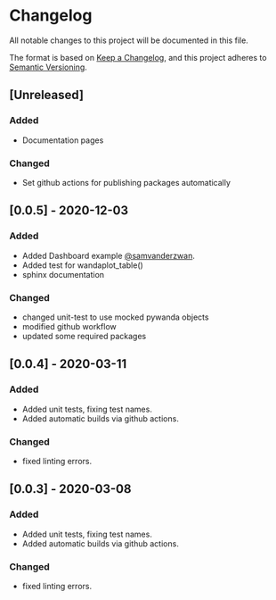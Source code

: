 # Changelog
All notable changes to this project will be documented in this file.

The format is based on [Keep a Changelog](https://keepachangelog.com/en/1.0.0/),
and this project adheres to [Semantic Versioning](https://semver.org/spec/v2.0.0.html).

## [Unreleased]
### Added
- Documentation pages
### Changed
- Set github actions for publishing packages automatically

## [0.0.5] - 2020-12-03
### Added
- Added Dashboard example [@samvanderzwan](https://github.com/samvanderzwan).
- Added test for wandaplot_table()
- sphinx documentation

### Changed
- changed unit-test to use mocked pywanda objects
- modified github workflow
- updated some required packages


## [0.0.4] - 2020-03-11
### Added
- Added unit tests, fixing test names.
- Added automatic builds via github actions.

### Changed
- fixed linting errors.


## [0.0.3] - 2020-03-08
### Added
- Added unit tests, fixing test names.
- Added automatic builds via github actions.

### Changed
- fixed linting errors.


